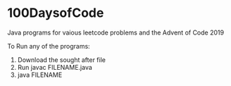 # 100DaysofCode
 Java programs for vaious leetcode problems and the Advent of Code 2019

To Run any of the programs:
1. Download the sought after file
2. Run javac FILENAME.java
2. java FILENAME
